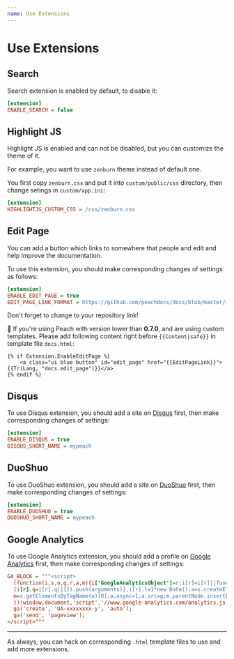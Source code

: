 ```yaml
---
name: Use Extensions
---
```


# Use Extensions

## Search

Search extension is enabled by default, to disable it:

```ini
[extension]
ENABLE_SEARCH = false
```

## Highlight JS

Highlight JS is enabled and can not be disabled, but you can customize the theme of it.

For example, you want to use `zenburn` theme instead of default one. 

You first copy `zenburn.css` and put it into `custom/public/css` directory, then change setings in `custom/app.ini`:

```ini
[extension]
HIGHLIGHTJS_CUSTOM_CSS = /css/zenburn.css
```

## Edit Page

You can add a button which links to somewhere that people and edit and help improve the documentation.

To use this extension, you should make corresponding changes of settings as follows:

```ini
[extension]
ENABLE_EDIT_PAGE = true
EDIT_PAGE_LINK_FORMAT = https://github.com/peachdocs/docs/blob/master/{lang}/{blob}
```

Don't forget to change to your repository link!

:white_flower: If you're using Peach with version lower than **0.7.0**, and are using custom templates. Please add following content right before `{{Content|safe}}` in template file `docs.html`:

```django
{% if Extension.EnableEditPage %}
	<a class="ui blue button" id="edit_page" href="{{EditPageLink}}">{{Tr(Lang, "docs.edit_page")}}</a>
{% endif %}
```

## Disqus

To use Disqus extension, you should add a site on [Disqus](https://disqus.com/) first, then make corresponding changes of settings:

```ini
[extension]
ENABLE_DISQUS = true
DISQUS_SHORT_NAME = mypeach
```

## DuoShuo

To use DuoShuo extension, you should add a site on [DuoShuo](http://duoshuo.com/) first, then make corresponding changes of settings:

```ini
[extension]
ENABLE_DUOSHUO = true
DUOSHUO_SHORT_NAME = mypeach
```

## Google Analytics

To use Google Analytics extension, you should add a profile on [Google Analytics](http://www.google.com/analytics/) first, then make corresponding changes of settings:

```ini
GA_BLOCK = """<script>
  (function(i,s,o,g,r,a,m){i['GoogleAnalyticsObject']=r;i[r]=i[r]||function(){
  (i[r].q=i[r].q||[]).push(arguments)},i[r].l=1*new Date();a=s.createElement(o),
  m=s.getElementsByTagName(o)[0];a.async=1;a.src=g;m.parentNode.insertBefore(a,m)
  })(window,document,'script','//www.google-analytics.com/analytics.js','ga');
  ga('create', 'UA-xxxxxxxx-y', 'auto');
  ga('send', 'pageview');
</script>"""
```

---

As always, you can hack on corresponding `.html` template files to use and add more extensions.